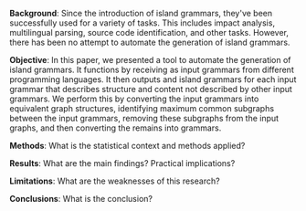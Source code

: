 **Background**: Since the introduction of island grammars, they've been successfully used for a variety of tasks. This includes impact analysis, multilingual parsing, source code identification, and other tasks. However, there has been no attempt to automate the generation of island grammars.

**Objective**: In this paper, we presented a tool to automate the generation of island grammars. It functions by receiving as input grammars from different programming languages. It then outputs and island grammars for each input grammar that describes structure and content not described by other input grammars. We perform this by converting the input grammars into equivalent graph structures, identifying maximum common subgraphs between the input grammars, removing these subgraphs from the input graphs, and then converting the remains into grammars.

**Methods**: What is the statistical context and methods applied?

**Results**: What are the main findings? Practical implications?

**Limitations**: What are the weaknesses of this research?

**Conclusions**: What is the conclusion?
